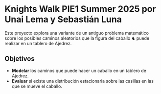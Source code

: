 # Knights Walk PIE1 Summer 2025 por Unai Lema y Sebastián Luna
Este proyecto explora una variante de un antiguo problema matemático sobre los posibles caminos aleatorios que la figura del caballo ♞ puede realizar en un tablero de Ajedrez. 

## Objetivos
- **Modelar** los caminos que puede hacer un caballo en un tablero de Ajedrez.
- **Evaluar** si existe una distribución estacionaria sobre las casillas en las que se mueve el caballo.
